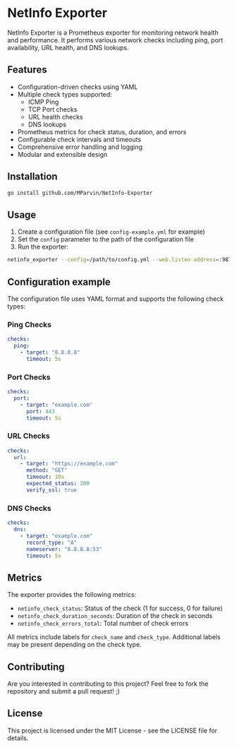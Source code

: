 # NetInfo Exporter

NetInfo Exporter is a Prometheus exporter for monitoring network health and performance. It performs various network checks including ping, port availability, URL health, and DNS lookups.

## Features

- Configuration-driven checks using YAML
- Multiple check types supported:
  - ICMP Ping
  - TCP Port checks
  - URL health checks
  - DNS lookups
- Prometheus metrics for check status, duration, and errors
- Configurable check intervals and timeouts
- Comprehensive error handling and logging
- Modular and extensible design

## Installation

```bash
go install github.com/MParvin/NetInfo-Exporter
```

## Usage

1. Create a configuration file (see `config-example.yml` for example)
2. Set the `config` parameter to the path of the configuration file
2. Run the exporter:

```bash
netinfo_exporter --config=/path/to/config.yml --web.listen-address=:9876
```

## Configuration example


The configuration file uses YAML format and supports the following check types:

### Ping Checks
```yaml
checks:
  ping:
    - target: "8.8.8.8"
      timeout: 5s
```

### Port Checks
```yaml
checks:
  port:
    - target: "example.com"
      port: 443
      timeout: 5s
```

### URL Checks
```yaml
checks:
  url:
    - target: "https://example.com"
      method: "GET"
      timeout: 10s
      expected_status: 200
      verify_ssl: true
```

### DNS Checks
```yaml
checks:
  dns:
    - target: "example.com"
      record_type: "A"
      nameserver: "8.8.8.8:53"
      timeout: 5s
```

## Metrics

The exporter provides the following metrics:

- `netinfo_check_status`: Status of the check (1 for success, 0 for failure)
- `netinfo_check_duration_seconds`: Duration of the check in seconds
- `netinfo_check_errors_total`: Total number of check errors

All metrics include labels for `check_name` and `check_type`. Additional labels may be present depending on the check type.

## Contributing
Are you interested in contributing to this project?
Feel free to fork the repository and submit a pull request! ;)


## License

This project is licensed under the MIT License - see the LICENSE file for details.
